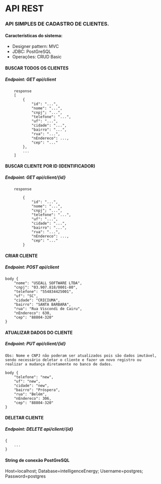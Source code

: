 # API REST 
### API SIMPLES DE CADASTRO DE CLIENTES.

#### Características do sistema:

- Designer pattern: MVC
- JDBC: PostGreSQL
- Operações: CRUD Basic



#### BUSCAR TODOS OS CLIENTES
##### Endpoint: GET api/client 

        response
        [
            {
                "id": "...",
                "nome": "...",
                "cnpj"; "...",
                "telefone": "...",
                "uf": "...",
                "cidade": "...",
                "bairro": "...",
                "rua": "...",
                "nEndereco": ...,
                "cep": "..."
            },
            ...
        ]


#### BUSCAR CLIENTE POR ID (IDENTIFICADOR)
##### Endpoint: GET api/client/{id}

        response
        
            {
                "id": "...",
                "nome": "...",
                "cnpj"; "...",
                "telefone": "...",
                "uf": "...",
                "cidade": "...",
                "bairro": "...",
                "rua": "...",
                "nEndereco": ...,
                "cep": "..."
            }
            
        


#### CRIAR CLIENTE
##### Endpoint: POST api/client

    body {
        "nome": "USEALL SOFTWARE LTDA",
        "cnpj": "03.907.818/0001-80",
        "telefone": "554834425001",
        "uf": "SC",
        "cidade": "CRICIUMA",
        "bairro": "SANTA BARBARA",
        "rua": "Rua Viscondi de Cairu",
        "nEndereco": 630,
        "cep": "88804-320"
    }


#### ATUALIZAR DADOS DO CLIENTE
##### Endpoint: PUT api/client/{id}
    
    
    Obs: Nome e CNPJ não poderam ser atualizados pois são dados imutável, sendo necessário deletar o cliente e fazer um novo registro ou realizar a mudança diretamente no banco de dados.

    body {
        "telefone": "new",
        "uf": "new",
        "cidade": "new",
        "bairro": "Próspera",
        "rua": "Belém",
        "nEndereco": 306,
        "cep": "88804-320"
    }

#### DELETAR CLIENTE
##### Endpoint: DELETE api/client/{id}

    {
        ...
    }

#### String de conexão PostGreSQL
Host=localhost;
Database=intelligenceEnergy;
Username=postgres;
Password=postgres